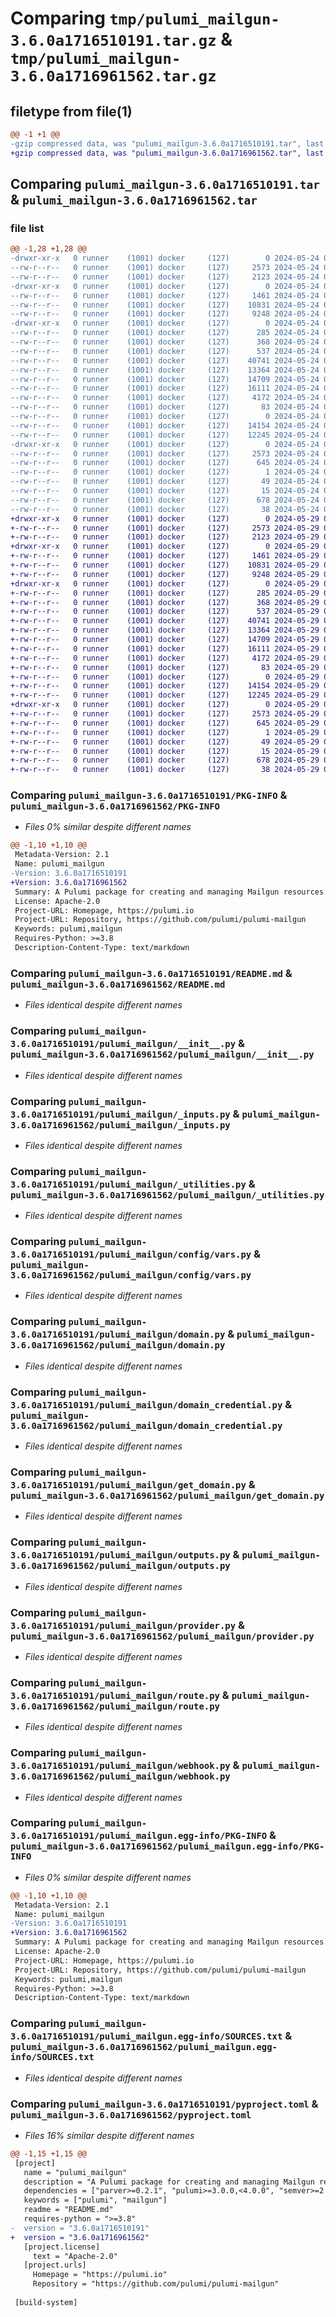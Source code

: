# Comparing `tmp/pulumi_mailgun-3.6.0a1716510191.tar.gz` & `tmp/pulumi_mailgun-3.6.0a1716961562.tar.gz`

## filetype from file(1)

```diff
@@ -1 +1 @@
-gzip compressed data, was "pulumi_mailgun-3.6.0a1716510191.tar", last modified: Fri May 24 00:33:41 2024, max compression
+gzip compressed data, was "pulumi_mailgun-3.6.0a1716961562.tar", last modified: Wed May 29 05:51:29 2024, max compression
```

## Comparing `pulumi_mailgun-3.6.0a1716510191.tar` & `pulumi_mailgun-3.6.0a1716961562.tar`

### file list

```diff
@@ -1,28 +1,28 @@
-drwxr-xr-x   0 runner    (1001) docker     (127)        0 2024-05-24 00:33:41.289808 pulumi_mailgun-3.6.0a1716510191/
--rw-r--r--   0 runner    (1001) docker     (127)     2573 2024-05-24 00:33:41.289808 pulumi_mailgun-3.6.0a1716510191/PKG-INFO
--rw-r--r--   0 runner    (1001) docker     (127)     2123 2024-05-24 00:33:32.000000 pulumi_mailgun-3.6.0a1716510191/README.md
-drwxr-xr-x   0 runner    (1001) docker     (127)        0 2024-05-24 00:33:41.285808 pulumi_mailgun-3.6.0a1716510191/pulumi_mailgun/
--rw-r--r--   0 runner    (1001) docker     (127)     1461 2024-05-24 00:33:32.000000 pulumi_mailgun-3.6.0a1716510191/pulumi_mailgun/__init__.py
--rw-r--r--   0 runner    (1001) docker     (127)    10831 2024-05-24 00:33:32.000000 pulumi_mailgun-3.6.0a1716510191/pulumi_mailgun/_inputs.py
--rw-r--r--   0 runner    (1001) docker     (127)     9248 2024-05-24 00:33:32.000000 pulumi_mailgun-3.6.0a1716510191/pulumi_mailgun/_utilities.py
-drwxr-xr-x   0 runner    (1001) docker     (127)        0 2024-05-24 00:33:41.289808 pulumi_mailgun-3.6.0a1716510191/pulumi_mailgun/config/
--rw-r--r--   0 runner    (1001) docker     (127)      285 2024-05-24 00:33:32.000000 pulumi_mailgun-3.6.0a1716510191/pulumi_mailgun/config/__init__.py
--rw-r--r--   0 runner    (1001) docker     (127)      368 2024-05-24 00:33:32.000000 pulumi_mailgun-3.6.0a1716510191/pulumi_mailgun/config/__init__.pyi
--rw-r--r--   0 runner    (1001) docker     (127)      537 2024-05-24 00:33:32.000000 pulumi_mailgun-3.6.0a1716510191/pulumi_mailgun/config/vars.py
--rw-r--r--   0 runner    (1001) docker     (127)    40741 2024-05-24 00:33:32.000000 pulumi_mailgun-3.6.0a1716510191/pulumi_mailgun/domain.py
--rw-r--r--   0 runner    (1001) docker     (127)    13364 2024-05-24 00:33:32.000000 pulumi_mailgun-3.6.0a1716510191/pulumi_mailgun/domain_credential.py
--rw-r--r--   0 runner    (1001) docker     (127)    14709 2024-05-24 00:33:32.000000 pulumi_mailgun-3.6.0a1716510191/pulumi_mailgun/get_domain.py
--rw-r--r--   0 runner    (1001) docker     (127)    16111 2024-05-24 00:33:32.000000 pulumi_mailgun-3.6.0a1716510191/pulumi_mailgun/outputs.py
--rw-r--r--   0 runner    (1001) docker     (127)     4172 2024-05-24 00:33:32.000000 pulumi_mailgun-3.6.0a1716510191/pulumi_mailgun/provider.py
--rw-r--r--   0 runner    (1001) docker     (127)       83 2024-05-24 00:33:32.000000 pulumi_mailgun-3.6.0a1716510191/pulumi_mailgun/pulumi-plugin.json
--rw-r--r--   0 runner    (1001) docker     (127)        0 2024-05-24 00:33:32.000000 pulumi_mailgun-3.6.0a1716510191/pulumi_mailgun/py.typed
--rw-r--r--   0 runner    (1001) docker     (127)    14154 2024-05-24 00:33:32.000000 pulumi_mailgun-3.6.0a1716510191/pulumi_mailgun/route.py
--rw-r--r--   0 runner    (1001) docker     (127)    12245 2024-05-24 00:33:32.000000 pulumi_mailgun-3.6.0a1716510191/pulumi_mailgun/webhook.py
-drwxr-xr-x   0 runner    (1001) docker     (127)        0 2024-05-24 00:33:41.289808 pulumi_mailgun-3.6.0a1716510191/pulumi_mailgun.egg-info/
--rw-r--r--   0 runner    (1001) docker     (127)     2573 2024-05-24 00:33:41.000000 pulumi_mailgun-3.6.0a1716510191/pulumi_mailgun.egg-info/PKG-INFO
--rw-r--r--   0 runner    (1001) docker     (127)      645 2024-05-24 00:33:41.000000 pulumi_mailgun-3.6.0a1716510191/pulumi_mailgun.egg-info/SOURCES.txt
--rw-r--r--   0 runner    (1001) docker     (127)        1 2024-05-24 00:33:41.000000 pulumi_mailgun-3.6.0a1716510191/pulumi_mailgun.egg-info/dependency_links.txt
--rw-r--r--   0 runner    (1001) docker     (127)       49 2024-05-24 00:33:41.000000 pulumi_mailgun-3.6.0a1716510191/pulumi_mailgun.egg-info/requires.txt
--rw-r--r--   0 runner    (1001) docker     (127)       15 2024-05-24 00:33:41.000000 pulumi_mailgun-3.6.0a1716510191/pulumi_mailgun.egg-info/top_level.txt
--rw-r--r--   0 runner    (1001) docker     (127)      678 2024-05-24 00:33:32.000000 pulumi_mailgun-3.6.0a1716510191/pyproject.toml
--rw-r--r--   0 runner    (1001) docker     (127)       38 2024-05-24 00:33:41.289808 pulumi_mailgun-3.6.0a1716510191/setup.cfg
+drwxr-xr-x   0 runner    (1001) docker     (127)        0 2024-05-29 05:51:29.095106 pulumi_mailgun-3.6.0a1716961562/
+-rw-r--r--   0 runner    (1001) docker     (127)     2573 2024-05-29 05:51:29.095106 pulumi_mailgun-3.6.0a1716961562/PKG-INFO
+-rw-r--r--   0 runner    (1001) docker     (127)     2123 2024-05-29 05:51:20.000000 pulumi_mailgun-3.6.0a1716961562/README.md
+drwxr-xr-x   0 runner    (1001) docker     (127)        0 2024-05-29 05:51:29.095106 pulumi_mailgun-3.6.0a1716961562/pulumi_mailgun/
+-rw-r--r--   0 runner    (1001) docker     (127)     1461 2024-05-29 05:51:20.000000 pulumi_mailgun-3.6.0a1716961562/pulumi_mailgun/__init__.py
+-rw-r--r--   0 runner    (1001) docker     (127)    10831 2024-05-29 05:51:20.000000 pulumi_mailgun-3.6.0a1716961562/pulumi_mailgun/_inputs.py
+-rw-r--r--   0 runner    (1001) docker     (127)     9248 2024-05-29 05:51:20.000000 pulumi_mailgun-3.6.0a1716961562/pulumi_mailgun/_utilities.py
+drwxr-xr-x   0 runner    (1001) docker     (127)        0 2024-05-29 05:51:29.095106 pulumi_mailgun-3.6.0a1716961562/pulumi_mailgun/config/
+-rw-r--r--   0 runner    (1001) docker     (127)      285 2024-05-29 05:51:20.000000 pulumi_mailgun-3.6.0a1716961562/pulumi_mailgun/config/__init__.py
+-rw-r--r--   0 runner    (1001) docker     (127)      368 2024-05-29 05:51:20.000000 pulumi_mailgun-3.6.0a1716961562/pulumi_mailgun/config/__init__.pyi
+-rw-r--r--   0 runner    (1001) docker     (127)      537 2024-05-29 05:51:20.000000 pulumi_mailgun-3.6.0a1716961562/pulumi_mailgun/config/vars.py
+-rw-r--r--   0 runner    (1001) docker     (127)    40741 2024-05-29 05:51:20.000000 pulumi_mailgun-3.6.0a1716961562/pulumi_mailgun/domain.py
+-rw-r--r--   0 runner    (1001) docker     (127)    13364 2024-05-29 05:51:20.000000 pulumi_mailgun-3.6.0a1716961562/pulumi_mailgun/domain_credential.py
+-rw-r--r--   0 runner    (1001) docker     (127)    14709 2024-05-29 05:51:20.000000 pulumi_mailgun-3.6.0a1716961562/pulumi_mailgun/get_domain.py
+-rw-r--r--   0 runner    (1001) docker     (127)    16111 2024-05-29 05:51:20.000000 pulumi_mailgun-3.6.0a1716961562/pulumi_mailgun/outputs.py
+-rw-r--r--   0 runner    (1001) docker     (127)     4172 2024-05-29 05:51:20.000000 pulumi_mailgun-3.6.0a1716961562/pulumi_mailgun/provider.py
+-rw-r--r--   0 runner    (1001) docker     (127)       83 2024-05-29 05:51:20.000000 pulumi_mailgun-3.6.0a1716961562/pulumi_mailgun/pulumi-plugin.json
+-rw-r--r--   0 runner    (1001) docker     (127)        0 2024-05-29 05:51:20.000000 pulumi_mailgun-3.6.0a1716961562/pulumi_mailgun/py.typed
+-rw-r--r--   0 runner    (1001) docker     (127)    14154 2024-05-29 05:51:20.000000 pulumi_mailgun-3.6.0a1716961562/pulumi_mailgun/route.py
+-rw-r--r--   0 runner    (1001) docker     (127)    12245 2024-05-29 05:51:20.000000 pulumi_mailgun-3.6.0a1716961562/pulumi_mailgun/webhook.py
+drwxr-xr-x   0 runner    (1001) docker     (127)        0 2024-05-29 05:51:29.095106 pulumi_mailgun-3.6.0a1716961562/pulumi_mailgun.egg-info/
+-rw-r--r--   0 runner    (1001) docker     (127)     2573 2024-05-29 05:51:29.000000 pulumi_mailgun-3.6.0a1716961562/pulumi_mailgun.egg-info/PKG-INFO
+-rw-r--r--   0 runner    (1001) docker     (127)      645 2024-05-29 05:51:29.000000 pulumi_mailgun-3.6.0a1716961562/pulumi_mailgun.egg-info/SOURCES.txt
+-rw-r--r--   0 runner    (1001) docker     (127)        1 2024-05-29 05:51:29.000000 pulumi_mailgun-3.6.0a1716961562/pulumi_mailgun.egg-info/dependency_links.txt
+-rw-r--r--   0 runner    (1001) docker     (127)       49 2024-05-29 05:51:29.000000 pulumi_mailgun-3.6.0a1716961562/pulumi_mailgun.egg-info/requires.txt
+-rw-r--r--   0 runner    (1001) docker     (127)       15 2024-05-29 05:51:29.000000 pulumi_mailgun-3.6.0a1716961562/pulumi_mailgun.egg-info/top_level.txt
+-rw-r--r--   0 runner    (1001) docker     (127)      678 2024-05-29 05:51:20.000000 pulumi_mailgun-3.6.0a1716961562/pyproject.toml
+-rw-r--r--   0 runner    (1001) docker     (127)       38 2024-05-29 05:51:29.099106 pulumi_mailgun-3.6.0a1716961562/setup.cfg
```

### Comparing `pulumi_mailgun-3.6.0a1716510191/PKG-INFO` & `pulumi_mailgun-3.6.0a1716961562/PKG-INFO`

 * *Files 0% similar despite different names*

```diff
@@ -1,10 +1,10 @@
 Metadata-Version: 2.1
 Name: pulumi_mailgun
-Version: 3.6.0a1716510191
+Version: 3.6.0a1716961562
 Summary: A Pulumi package for creating and managing Mailgun resources.
 License: Apache-2.0
 Project-URL: Homepage, https://pulumi.io
 Project-URL: Repository, https://github.com/pulumi/pulumi-mailgun
 Keywords: pulumi,mailgun
 Requires-Python: >=3.8
 Description-Content-Type: text/markdown
```

### Comparing `pulumi_mailgun-3.6.0a1716510191/README.md` & `pulumi_mailgun-3.6.0a1716961562/README.md`

 * *Files identical despite different names*

### Comparing `pulumi_mailgun-3.6.0a1716510191/pulumi_mailgun/__init__.py` & `pulumi_mailgun-3.6.0a1716961562/pulumi_mailgun/__init__.py`

 * *Files identical despite different names*

### Comparing `pulumi_mailgun-3.6.0a1716510191/pulumi_mailgun/_inputs.py` & `pulumi_mailgun-3.6.0a1716961562/pulumi_mailgun/_inputs.py`

 * *Files identical despite different names*

### Comparing `pulumi_mailgun-3.6.0a1716510191/pulumi_mailgun/_utilities.py` & `pulumi_mailgun-3.6.0a1716961562/pulumi_mailgun/_utilities.py`

 * *Files identical despite different names*

### Comparing `pulumi_mailgun-3.6.0a1716510191/pulumi_mailgun/config/vars.py` & `pulumi_mailgun-3.6.0a1716961562/pulumi_mailgun/config/vars.py`

 * *Files identical despite different names*

### Comparing `pulumi_mailgun-3.6.0a1716510191/pulumi_mailgun/domain.py` & `pulumi_mailgun-3.6.0a1716961562/pulumi_mailgun/domain.py`

 * *Files identical despite different names*

### Comparing `pulumi_mailgun-3.6.0a1716510191/pulumi_mailgun/domain_credential.py` & `pulumi_mailgun-3.6.0a1716961562/pulumi_mailgun/domain_credential.py`

 * *Files identical despite different names*

### Comparing `pulumi_mailgun-3.6.0a1716510191/pulumi_mailgun/get_domain.py` & `pulumi_mailgun-3.6.0a1716961562/pulumi_mailgun/get_domain.py`

 * *Files identical despite different names*

### Comparing `pulumi_mailgun-3.6.0a1716510191/pulumi_mailgun/outputs.py` & `pulumi_mailgun-3.6.0a1716961562/pulumi_mailgun/outputs.py`

 * *Files identical despite different names*

### Comparing `pulumi_mailgun-3.6.0a1716510191/pulumi_mailgun/provider.py` & `pulumi_mailgun-3.6.0a1716961562/pulumi_mailgun/provider.py`

 * *Files identical despite different names*

### Comparing `pulumi_mailgun-3.6.0a1716510191/pulumi_mailgun/route.py` & `pulumi_mailgun-3.6.0a1716961562/pulumi_mailgun/route.py`

 * *Files identical despite different names*

### Comparing `pulumi_mailgun-3.6.0a1716510191/pulumi_mailgun/webhook.py` & `pulumi_mailgun-3.6.0a1716961562/pulumi_mailgun/webhook.py`

 * *Files identical despite different names*

### Comparing `pulumi_mailgun-3.6.0a1716510191/pulumi_mailgun.egg-info/PKG-INFO` & `pulumi_mailgun-3.6.0a1716961562/pulumi_mailgun.egg-info/PKG-INFO`

 * *Files 0% similar despite different names*

```diff
@@ -1,10 +1,10 @@
 Metadata-Version: 2.1
 Name: pulumi_mailgun
-Version: 3.6.0a1716510191
+Version: 3.6.0a1716961562
 Summary: A Pulumi package for creating and managing Mailgun resources.
 License: Apache-2.0
 Project-URL: Homepage, https://pulumi.io
 Project-URL: Repository, https://github.com/pulumi/pulumi-mailgun
 Keywords: pulumi,mailgun
 Requires-Python: >=3.8
 Description-Content-Type: text/markdown
```

### Comparing `pulumi_mailgun-3.6.0a1716510191/pulumi_mailgun.egg-info/SOURCES.txt` & `pulumi_mailgun-3.6.0a1716961562/pulumi_mailgun.egg-info/SOURCES.txt`

 * *Files identical despite different names*

### Comparing `pulumi_mailgun-3.6.0a1716510191/pyproject.toml` & `pulumi_mailgun-3.6.0a1716961562/pyproject.toml`

 * *Files 16% similar despite different names*

```diff
@@ -1,15 +1,15 @@
 [project]
   name = "pulumi_mailgun"
   description = "A Pulumi package for creating and managing Mailgun resources."
   dependencies = ["parver>=0.2.1", "pulumi>=3.0.0,<4.0.0", "semver>=2.8.1"]
   keywords = ["pulumi", "mailgun"]
   readme = "README.md"
   requires-python = ">=3.8"
-  version = "3.6.0a1716510191"
+  version = "3.6.0a1716961562"
   [project.license]
     text = "Apache-2.0"
   [project.urls]
     Homepage = "https://pulumi.io"
     Repository = "https://github.com/pulumi/pulumi-mailgun"
 
 [build-system]
```

